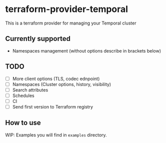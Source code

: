 # terraform-provider-temporal

This is a terraform provider for managing your Temporal cluster

## Currently supported
- Namespaces management (without options describe in brackets below)

## TODO
- [ ] More client options (TLS, codec ednpoint)
- [ ] Namespaces (Cluster options, history, visibility)
- [ ] Search attributes
- [ ] Schedules
- [ ] CI
- [ ] Send first version to Terraform registry

## How to use

WIP: Examples you will find in `examples` directory.